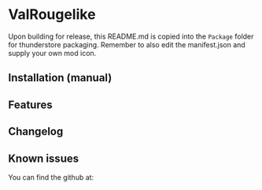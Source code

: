 ﻿# ValRougelike
Upon building for release, this README.md is copied into the `Package` folder for thunderstore packaging. Remember to also edit the manifest.json and supply your own mod icon.

## Installation (manual)


## Features


## Changelog


## Known issues
You can find the github at:

